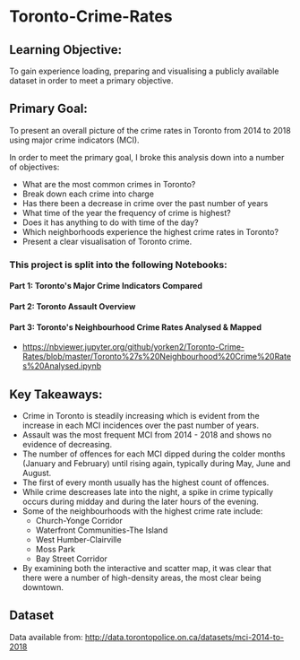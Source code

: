 # Toronto-Crime-Rates
## Learning Objective: 
To gain experience loading, preparing and visualising a publicly available dataset in order to meet a primary objective. 

## Primary Goal: 
To present an overall picture of the crime rates in Toronto from 2014 to 2018 using major crime indicators (MCI).

In order to meet the primary goal, I broke this analysis down into a number of objectives:

- What are the most common crimes in Toronto?
- Break down each crime into charge
- Has there been a decrease in crime over the past number of years
- What time of the year the frequency of crime is highest? 
- Does it has anything to do with time of the day?
- Which neighborhoods experience the highest crime rates in Toronto?   
- Present a clear visualisation of Toronto crime.

### This project is split into the following Notebooks:

#### Part 1: Toronto's Major Crime Indicators Compared

#### Part 2: Toronto Assault Overview 

#### Part 3: Toronto's Neighbourhood Crime Rates Analysed & Mapped
 - https://nbviewer.jupyter.org/github/yorken2/Toronto-Crime-Rates/blob/master/Toronto%27s%20Neighbourhood%20Crime%20Rates%20Analysed.ipynb

## Key Takeaways:

- Crime in Toronto is steadily increasing which is evident from the increase in each MCI incidences over the past number of years.
- Assault was the most frequent MCI from 2014 - 2018 and shows no evidence of decreasing.
- The number of offences for each MCI dipped during the colder months (January and February) until rising again, typically during May, June and August. 
- The first of every month usually has the highest count of offences.
- While crime descreases late into the night, a spike in crime typically occurs during midday and during the later hours of the evening.
- Some of the neighbourhoods with the highest crime rate include:
    - Church-Yonge Corridor
    - Waterfront Communities-The Island 
    - West Humber-Clairville
    - Moss Park 
    - Bay Street Corridor	
- By examining both the interactive and scatter map, it was clear that there were a number of high-density areas, the most clear being downtown.    
    
## Dataset
Data available from: http://data.torontopolice.on.ca/datasets/mci-2014-to-2018
